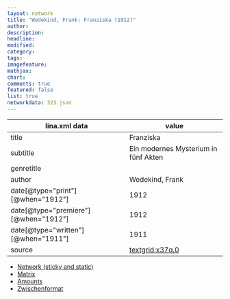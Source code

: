 ```yaml
---
layout: network
title: "Wedekind, Frank: Franziska (1912)"
author:
description:
headline:
modified:
category:
tags:
imagefeature: 
mathjax: 
chart: 
comments: true
featured: false
list: true
networkdata: 323.json
---
```

lina.xml data  | value
------------- | -------------
title|Franziska
subtitle|Ein modernes Mysterium in fünf Akten
genretitle|
author|Wedekind, Frank
date[@type="print"][@when="1912"]|1912
date[@type="premiere"][@when="1912"]|1912
date[@type="written"][@when="1911"]|1911
source|[textgrid:x37q.0](https://textgridlab.org/1.0/tgcrud-public/rest/textgrid:x37q.0/data)



* [Network (sticky and static)](/linas/network323)
* [Matrix](/linas/matrix323)
* [Amounts](/linas/amount323)
* [Zwischenformat](/linas/lina323 )
